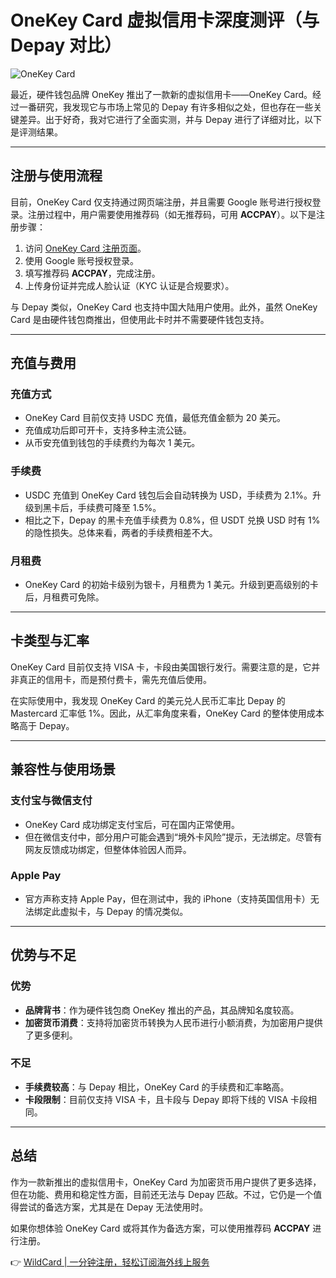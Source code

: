 # OneKey Card 虚拟信用卡深度测评（与 Depay 对比）

![OneKey Card](https://bbtdd.com/img/61566137327342.webp)

最近，硬件钱包品牌 OneKey 推出了一款新的虚拟信用卡——OneKey Card。经过一番研究，我发现它与市场上常见的 Depay 有许多相似之处，但也存在一些关键差异。出于好奇，我对它进行了全面实测，并与 Depay 进行了详细对比，以下是评测结果。

---

## 注册与使用流程

目前，OneKey Card 仅支持通过网页端注册，并且需要 Google 账号进行授权登录。注册过程中，用户需要使用推荐码（如无推荐码，可用 **ACCPAY**）。以下是注册步骤：

1. 访问 [OneKey Card 注册页面](https://bbtdd.com/WildCard)。
2. 使用 Google 账号授权登录。
3. 填写推荐码 **ACCPAY**，完成注册。
4. 上传身份证并完成人脸认证（KYC 认证是合规要求）。

与 Depay 类似，OneKey Card 也支持中国大陆用户使用。此外，虽然 OneKey Card 是由硬件钱包商推出，但使用此卡时并不需要硬件钱包支持。

---

## 充值与费用

### 充值方式
- OneKey Card 目前仅支持 USDC 充值，最低充值金额为 20 美元。
- 充值成功后即可开卡，支持多种主流公链。
- 从币安充值到钱包的手续费约为每次 1 美元。

### 手续费
- USDC 充值到 OneKey Card 钱包后会自动转换为 USD，手续费为 2.1%。升级到黑卡后，手续费可降至 1.5%。
- 相比之下，Depay 的黑卡充值手续费为 0.8%，但 USDT 兑换 USD 时有 1% 的隐性损失。总体来看，两者的手续费相差不大。

### 月租费
- OneKey Card 的初始卡级别为银卡，月租费为 1 美元。升级到更高级别的卡后，月租费可免除。

---

## 卡类型与汇率

OneKey Card 目前仅支持 VISA 卡，卡段由美国银行发行。需要注意的是，它并非真正的信用卡，而是预付费卡，需先充值后使用。

在实际使用中，我发现 OneKey Card 的美元兑人民币汇率比 Depay 的 Mastercard 汇率低 1%。因此，从汇率角度来看，OneKey Card 的整体使用成本略高于 Depay。

---

## 兼容性与使用场景

### 支付宝与微信支付
- OneKey Card 成功绑定支付宝后，可在国内正常使用。
- 但在微信支付中，部分用户可能会遇到“境外卡风险”提示，无法绑定。尽管有网友反馈成功绑定，但整体体验因人而异。

### Apple Pay
- 官方声称支持 Apple Pay，但在测试中，我的 iPhone（支持英国信用卡）无法绑定此虚拟卡，与 Depay 的情况类似。

---

## 优势与不足

### 优势
- **品牌背书**：作为硬件钱包商 OneKey 推出的产品，其品牌知名度较高。
- **加密货币消费**：支持将加密货币转换为人民币进行小额消费，为加密用户提供了更多便利。

### 不足
- **手续费较高**：与 Depay 相比，OneKey Card 的手续费和汇率略高。
- **卡段限制**：目前仅支持 VISA 卡，且卡段与 Depay 即将下线的 VISA 卡段相同。

---

## 总结

作为一款新推出的虚拟信用卡，OneKey Card 为加密货币用户提供了更多选择，但在功能、费用和稳定性方面，目前还无法与 Depay 匹敌。不过，它仍是一个值得尝试的备选方案，尤其是在 Depay 无法使用时。

如果你想体验 OneKey Card 或将其作为备选方案，可以使用推荐码 **ACCPAY** 进行注册。

👉 [WildCard | 一分钟注册，轻松订阅海外线上服务](https://bbtdd.com/WildCard)